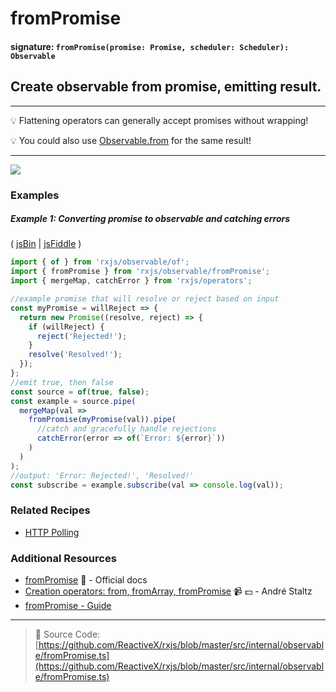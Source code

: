 # fromPromise

#### signature: `fromPromise(promise: Promise, scheduler: Scheduler): Observable`

## Create observable from promise, emitting result.



---

:bulb: Flattening operators can generally accept promises without wrapping!

:bulb: You could also use [Observable.from](from.md) for the same result!

---

<div class="ua-ad"><a href="https://ultimateangular.com/?ref=76683_kee7y7vk"><img src="https://ultimateangular.com/assets/img/banners/ua-leader.svg"></a></div>

### Examples

##### Example 1: Converting promise to observable and catching errors

( [jsBin](http://jsbin.com/cokivecima/1/edit?js,console) |
[jsFiddle](https://jsfiddle.net/btroncone/upy6nr6n/) )

```js
import { of } from 'rxjs/observable/of';
import { fromPromise } from 'rxjs/observable/fromPromise';
import { mergeMap, catchError } from 'rxjs/operators';

//example promise that will resolve or reject based on input
const myPromise = willReject => {
  return new Promise((resolve, reject) => {
    if (willReject) {
      reject('Rejected!');
    }
    resolve('Resolved!');
  });
};
//emit true, then false
const source = of(true, false);
const example = source.pipe(
  mergeMap(val =>
    fromPromise(myPromise(val)).pipe(
      //catch and gracefully handle rejections
      catchError(error => of(`Error: ${error}`))
    )
  )
);
//output: 'Error: Rejected!', 'Resolved!'
const subscribe = example.subscribe(val => console.log(val));
```

### Related Recipes

* [HTTP Polling](../../recipes/http-polling.md)


### Additional Resources

* [fromPromise](http://reactivex.io/rxjs/class/es6/Observable.js~Observable.html#static-method-fromPromise)
  :newspaper: - Official docs
* [Creation operators: from, fromArray, fromPromise](https://egghead.io/lessons/rxjs-creation-operators-from-fromarray-frompromise?course=rxjs-beyond-the-basics-creating-observables-from-scratch)
  :video_camera: :dollar: - André Staltz
* [fromPromise - Guide](https://github.com/Reactive-Extensions/RxJS/blob/master/doc/gettingstarted/promises.md)

---

> :file_folder: Source Code:
> [https://github.com/ReactiveX/rxjs/blob/master/src/internal/observable/fromPromise.ts](https://github.com/ReactiveX/rxjs/blob/master/src/internal/observable/fromPromise.ts)
